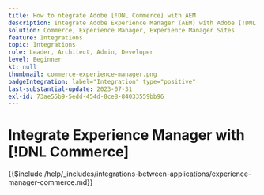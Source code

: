 ```yaml
---
title: How to ntegrate Adobe [!DNL Commerce] with AEM
description: Integrate Adobe Experience Manager (AEM) with Adobe [!DNL Commerce] to build engaging shopping experiences.
solution: Commerce, Experience Manager, Experience Manager Sites
feature: Integrations
topic: Integrations
role: Leader, Architect, Admin, Developer
level: Beginner
kt: null
thumbnail: commerce-experience-manager.png
badgeIntegration: label="Integration" type="positive"
last-substantial-update: 2023-07-31
exl-id: 73ae55b9-5edd-454d-8ce8-84033559bb96
---
```

# Integrate Experience Manager with [!DNL Commerce]

{{$include /help/_includes/integrations-between-applications/experience-manager-commerce.md}}
